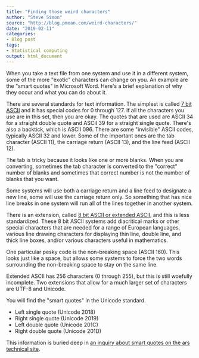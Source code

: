 ```yaml
---
title: "Finding those weird characters"
author: "Steve Simon"
source: "http://blog.pmean.com/weird-characters/"
date: "2019-02-11"
categories:
- Blog post
tags:
- Statistical computing
output: html_document
---
```


When you take a text file from one system and use it in a different system, some of the more "exotic" characters can change on you. An example are the "smart quotes" in Microsoft Word. Here's a brief explanation of why they occur and what you can do about it.

<!---More--->

There are several standards for text information. The simplest is called [7 bit ASCII][neu1] and it has special codes for 0 through 127. If all the characters you use are in this set, then you are okay. The quotes that are used are ASCII 34 for a straight double quote and ASCII 39 for a straight single quote. There's also a backtick, which is ASCII 096. There are some "invisible" ASCII codes, typically ASCII 32 and lower. Some of the important ones are the tab character (ASCII 11), the carriage return (ASCII 13), and the line feed (ASCII 12).

The tab is tricky because it looks like one or more blanks. When you are converting, sometimes the tab character is converted to the "correct" number of blanks and sometimes that correct number is not the number of blanks that you want.

Some systems will use both a carriage return and a line feed to designate a new line, some will use the carriage return only. So something that has nice line breaks in one system will run all of the lines together in another system.

There is an extension, called [8 bit ASCII or extended ASCII][wik1], and this is less standardized. These 8 bit ASCII systems add diacritical marks or other special characters that are needed for a range of European languages, various line drawing characters for displaying thin line, double line, and thick line boxes, and/or various characters useful in mathematics.

One particular pesky code is the non-breaking space (ASCII 160). This looks just like a space, but allows some systems to force the two words surrounding the non-breaking space to stay on the same line.

Extended ASCII has 256 characters (0 through 255), but this is still woefully incomplete. Two extensions that allow for a much larger set of characters are UTF-8 and Unicode.

You will find the "smart quotes" in the Unicode standard.

-   Left single quote (Unicode 2018)
-   Right single quote (Unicode 2019)
-   Left double quote (Unicode 201C)
-   Right double quote (Unicode 201D)

This information is buried deep in [an inquiry about smart quotes on the ars technical site][ars1].

[ars1]: https://arstechnica.com/civis/viewtopic.php?t=722235
[neu1]: http://www.neurophys.wisc.edu/comp/docs/ascii/
[wik1]: https://en.wikipedia.org/wiki/Extended_ASCII


